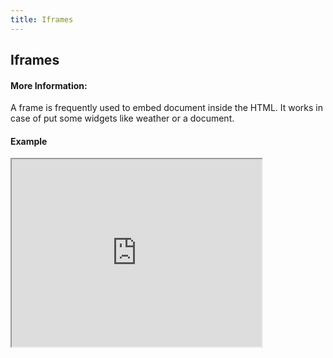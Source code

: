 ```yaml
---
title: Iframes
---
```

## Iframes
#### More Information:
<!-- Please add any articles you think might be helpful to read before writing the article -->
A frame is frequently used to embed document inside the HTML. It works in case of put some widgets like weather or a document.

#### Example

<iframe src="https://example.com/index.html" title="iframe example 1" width="400" height="300">
  <p>Your browser does not support iframes.</p>
</iframe>
